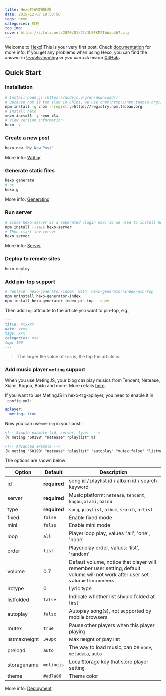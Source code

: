 ```yaml
---
title: Hexo的安装和配置
date: 2019-12-07 19:50:56
tags: hexo
categories: 教程
top_img: 
cover: https://i.loli.net/2020/01/29/JL5EKM2IbAao4h7.png
---
```

Welcome to [Hexo](https://hexo.io/)! This is your very first post. Check [documentation](https://hexo.io/docs/) for more info. If you get any problems when using Hexo, you can find the answer in [troubleshooting](https://hexo.io/docs/troubleshooting.html) or you can ask me on [GitHub](https://github.com/hexojs/hexo/issues).

## Quick Start

### Installation
```bash
# Install node.js (https://nodejs.org/en/download/)
# Because npm is too slow in China, we use cnpm(http://npm.taobao.org/) for installation
npm install -g cnpm --registry=https://registry.npm.taobao.org
# Install hexo
cnpm install -g hexo-cli
# View version information
hexo -v
```

### Create a new post
``` bash
hexo new "My New Post"
```

More info: [Writing](https://hexo.io/docs/writing.html)

### Generate static files

``` bash
hexo generate
# or 
hexo g
```

More info: [Generating](https://hexo.io/docs/generating.html)

### Run server

``` bash
# Since hexo-server is a seperated plugin now, so we need to install hexo-server manually
npm install --save hexo-server
# Then start the server
hexo server
```

More info: [Server](https://hexo.io/docs/server.html)

### Deploy to remote sites

``` bash
hexo deploy
```

### Add pin-top support

``` bash
# replace `hexo-generator-index` with `hexo-generator-index-pin-top`
npm uninstall hexo-generator-index
npm install hexo-generator-index-pin-top --save
```
Then add `top` attribute to the article you want to pin-top, e.g.,
```markdown
---
title: xxxxxx
date: xxxx
tags: xxx
categories: xxx
top: 100
---
```
> The larger the value of `top` is, the top the article is.

### Add music player `meting` support
When you use MetingJS, your blog can play musics from Tencent, Netease, Xiami, Kugou, Baidu and more. More details [here](https://github.com/MoePlayer/hexo-tag-aplayer).

If you want to use MetingJS in hexo-tag-aplayer, you need to enable it in `_config.yml`:
```yml
aplayer:
  meting: true
```

Now you can use `meting` in your post:
```markdown
<!-- Simple example (id, server, type)  -->
{% meting "60198" "netease" "playlist" %}

<!-- Advanced example -->
{% meting "60198" "netease" "playlist" "autoplay" "mutex:false" "listmaxheight:340px" "preload:none" "theme:#ad7a86"%}
```

The options are shown below:

| Option        | Default      | Description                                                  |
| ------------- | ------------ | ------------------------------------------------------------ |
| id            | **required** | song id / playlist id / album id / search keyword            |
| server        | **required** | Music platform: `netease`, `tencent`, `kugou`, `xiami`, `baidu` |
| type          | **required** | `song`, `playlist`, `album`, `search`, `artist`              |
| fixed         | `false`      | Enable fixed mode                                            |
| mini          | `false`      | Enable mini mode                                             |
| loop          | `all`        | Player loop play, values: 'all', 'one', 'none'               |
| order         | `list`       | Player play order, values: 'list', 'random'                  |
| volume        | 0.7          | Default volume, notice that player will remember user setting, default volume will not work after user set volume themselves |
| lrctype       | 0            | Lyric type                                                   |
| listfolded    | `false`      | Indicate whether list should folded at first                 |
| autoplay      | `false`      | Autoplay song(s), not supported by mobile browsers           |
| mutex         | `true`       | Pause other players when this player playing                 |
| listmaxheight | `340px`      | Max height of play list                                      |
| preload       | `auto`       | The way to load music, can be `none`, `metadata`, `auto`     |
| storagename   | `metingjs`   | LocalStorage key that store player setting                   |
| theme         | `#ad7a86`    | Theme color                                                  |

More info: [Deployment](https://hexo.io/docs/deployment.html)

